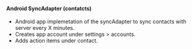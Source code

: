 #### Android SyncAdapter (contatcts)
* Android app implemetation of the syncAdapter to sync contacts with server every X minutes.
* Creates app account under settings > accounts.
* Adds action items under contact.
